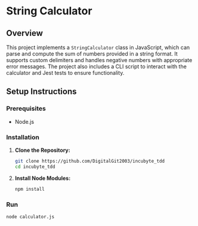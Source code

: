 # String Calculator

## Overview

This project implements a `StringCalculator` class in JavaScript, which can parse and compute the sum of numbers provided in a string format. It supports custom delimiters and handles negative numbers with appropriate error messages. The project also includes a CLI script to interact with the calculator and Jest tests to ensure functionality.

## Setup Instructions

### Prerequisites

- Node.js 

### Installation

1. **Clone the Repository:**

   ```bash
   git clone https://github.com/DigitalGit2003/incubyte_tdd
   cd incubyte_tdd
2. **Install Node Modules:**

   ```bash
   npm install
### Run
    
    node calculator.js
    

